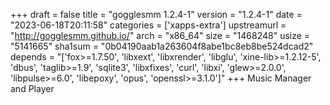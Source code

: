 +++
draft = false
title = "gogglesmm 1.2.4-1"
version = "1.2.4-1"
date = "2023-06-18T20:11:58"
categories = ['xapps-extra']
upstreamurl = "http://gogglesmm.github.io/"
arch = "x86_64"
size = "1468248"
usize = "5141665"
sha1sum = "0b04190aab1a263604f8abe1bc8eb8be524dcad2"
depends = "['fox>=1.7.50', 'libxext', 'libxrender', 'libglu', 'xine-lib>=1.2.12-5', 'dbus', 'taglib>=1.9', 'sqlite3', 'libxfixes', 'curl', 'libxi', 'glew>=2.0.0', 'libpulse>=6.0', 'libepoxy', 'opus', 'openssl>=3.1.0']"
+++
Music Manager and Player